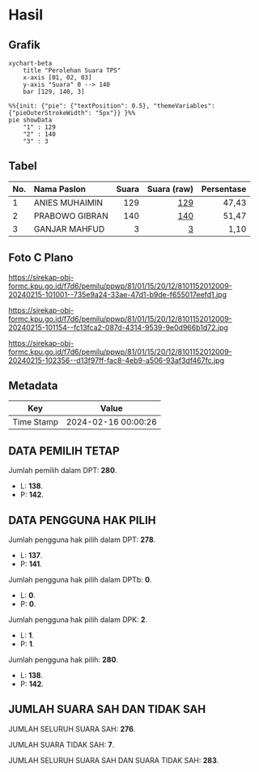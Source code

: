 # Hasil

## Grafik

```mermaid
xychart-beta
    title "Perolehan Suara TPS"
    x-axis [01, 02, 03]
    y-axis "Suara" 0 --> 140
    bar [129, 140, 3]
```

```mermaid
%%{init: {"pie": {"textPosition": 0.5}, "themeVariables": {"pieOuterStrokeWidth": "5px"}} }%%
pie showData
    "1" : 129
    "2" : 140
    "3" : 3
```

## Tabel

| No. | Nama Paslon    | Suara | Suara (raw) | Persentase |
|:--- |:-------------- | -----:| -----------:| ----------:|
| 1   | ANIES MUHAIMIN | 129   | [129][p-1]  | 47,43      |
| 2   | PRABOWO GIBRAN | 140   | [140][p-2]  | 51,47      |
| 3   | GANJAR MAHFUD  | 3     | [3][p-3]    | 1,10       |


[p-1]: https://github.com/gigit-pemilu/pemilu-2024-81-maluku/blob/main/pilpres/hitung-suara/sub/81-maluku/sub/01-maluku-tengah/sub/15-leihitu/sub/2012-wakal/sub/009-tps/sub/paslon-1.txt
[p-2]: https://github.com/gigit-pemilu/pemilu-2024-81-maluku/blob/main/pilpres/hitung-suara/sub/81-maluku/sub/01-maluku-tengah/sub/15-leihitu/sub/2012-wakal/sub/009-tps/sub/paslon-2.txt
[p-3]: https://github.com/gigit-pemilu/pemilu-2024-81-maluku/blob/main/pilpres/hitung-suara/sub/81-maluku/sub/01-maluku-tengah/sub/15-leihitu/sub/2012-wakal/sub/009-tps/sub/paslon-3.txt

## Foto C Plano

https://sirekap-obj-formc.kpu.go.id/f7d6/pemilu/ppwp/81/01/15/20/12/8101152012009-20240215-101001--735e9a24-33ae-47d1-b9de-f655017eefd1.jpg

https://sirekap-obj-formc.kpu.go.id/f7d6/pemilu/ppwp/81/01/15/20/12/8101152012009-20240215-101154--fc13fca2-087d-4314-9539-9e0d966b1d72.jpg

https://sirekap-obj-formc.kpu.go.id/f7d6/pemilu/ppwp/81/01/15/20/12/8101152012009-20240215-102356--d13f97ff-fac8-4eb9-a506-93af3df467fc.jpg


## Metadata

| Key        | Value               |
| ---------- | ------------------- |
| Time Stamp | 2024-02-16 00:00:26 |


## DATA PEMILIH TETAP

Jumlah pemilih dalam DPT: **280**.
 * L: **138**.
 * P: **142**.

## DATA PENGGUNA HAK PILIH

Jumlah pengguna hak pilih dalam DPT: **278**.
 * L: **137**.
 * P: **141**.

Jumlah pengguna hak pilih dalam DPTb: **0**.
 * L: **0**.
 * P: **0**.

Jumlah pengguna hak pilih dalam DPK: **2**.
 * L: **1**.
 * P: **1**.

Jumlah pengguna hak pilih: **280**.
 * L: **138**.
 * P: **142**.

## JUMLAH SUARA SAH DAN TIDAK SAH

JUMLAH SELURUH SUARA SAH: **276**.

JUMLAH SUARA TIDAK SAH: **7**.

JUMLAH SELURUH SUARA SAH DAN SUARA TIDAK SAH: **283**.


